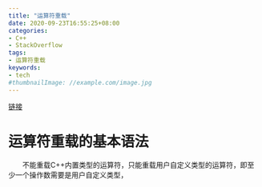 ```yaml
---
title: "运算符重载"
date: 2020-09-23T16:55:25+08:00
categories:
- C++
- StackOverflow
tags:
- 运算符重载
keywords:
- tech
#thumbnailImage: //example.com/image.jpg
---
```

[链接](https://stackoverflow.com/questions/4421706/what-are-the-basic-rules-and-idioms-for-operator-overloading)
<!--more-->
# 运算符重载的基本语法
　　不能重载C++内置类型的运算符，只能重载用户自定义类型的运算符，即至少一个操作数需要是用户自定义类型，